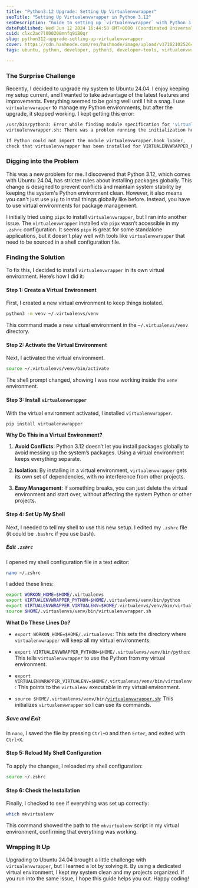```yaml
---
title: "Python3.12 Upgrade: Setting Up Virtualenvwrapper"
seoTitle: "Setting Up Virtualenvwrapper in Python 3.12"
seoDescription: "Guide to setting up `virtualenvwrapper` with Python 3.12 on Ubuntu 24.04 after upgrade issues. Avoid conflicts and maintain system stability"
datePublished: Wed Jun 12 2024 16:44:58 GMT+0000 (Coordinated Universal Time)
cuid: clxc2ac7l000208mnfq9i80qr
slug: python312-upgrade-setting-up-virtualenvwrapper
cover: https://cdn.hashnode.com/res/hashnode/image/upload/v1718210252646/649234f1-c0b5-464e-94ff-521bfac3b299.webp
tags: ubuntu, python, developer, python3, developer-tools, virtualenvwrapper, ubuntu-2404

---
```


### The Surprise Challenge

Recently, I decided to upgrade my system to Ubuntu 24.04. I enjoy keeping my setup current, and I wanted to take advantage of the latest features and improvements. Everything seemed to be going well until I hit a snag. I use `virtualenvwrapper` to manage my Python environments, but after the upgrade, it stopped working. I kept getting this error:

```bash
/usr/bin/python3: Error while finding module specification for 'virtualenvwrapper.hook_loader' (ModuleNotFoundError: No module named 'virtualenvwrapper')
virtualenvwrapper.sh: There was a problem running the initialization hooks.

If Python could not import the module virtualenvwrapper.hook_loader,
check that virtualenvwrapper has been installed for VIRTUALENVWRAPPER_PYTHON=/usr/bin/python3 and that PATH is set properly.
```

### Digging into the Problem

This was a new problem for me. I discovered that Python 3.12, which comes with Ubuntu 24.04, has stricter rules about installing packages globally. This change is designed to prevent conflicts and maintain system stability by keeping the system's Python environment clean. However, it also means you can't just use `pip` to install things globally like before. Instead, you have to use virtual environments for package management.

I initially tried using `pipx` to install `virtualenvwrapper`, but I ran into another issue. The `virtualenvwrapper` installed via `pipx` wasn’t accessible in my `.zshrc` configuration. It seems `pipx` is great for some standalone applications, but it doesn't play well with tools like `virtualenvwrapper` that need to be sourced in a shell configuration file.

### Finding the Solution

To fix this, I decided to install `virtualenvwrapper` in its own virtual environment. Here’s how I did it:

#### Step 1: Create a Virtual Environment

First, I created a new virtual environment to keep things isolated.

```bash
python3 -m venv ~/.virtualenvs/venv
```

This command made a new virtual environment in the `~/.virtualenvs/venv` directory.

#### Step 2: Activate the Virtual Environment

Next, I activated the virtual environment.

```bash
source ~/.virtualenvs/venv/bin/activate
```

The shell prompt changed, showing I was now working inside the `venv` environment.

#### Step 3: Install `virtualenvwrapper`

With the virtual environment activated, I installed `virtualenvwrapper`.

```bash
pip install virtualenvwrapper
```

**Why Do This in a Virtual Environment?**

1. **Avoid Conflicts**: Python 3.12 doesn’t let you install packages globally to avoid messing up the system’s packages. Using a virtual environment keeps everything separate.
    
2. **Isolation**: By installing in a virtual environment, `virtualenvwrapper` gets its own set of dependencies, with no interference from other projects.
    
3. **Easy Management**: If something breaks, you can just delete the virtual environment and start over, without affecting the system Python or other projects.
    

#### Step 4: Set Up My Shell

Next, I needed to tell my shell to use this new setup. I edited my `.zshrc` file (it could be `.bashrc` if you use bash).

##### Edit `.zshrc`

I opened my shell configuration file in a text editor:

```bash
nano ~/.zshrc
```

I added these lines:

```bash
export WORKON_HOME=$HOME/.virtualenvs
export VIRTUALENVWRAPPER_PYTHON=$HOME/.virtualenvs/venv/bin/python
export VIRTUALENVWRAPPER_VIRTUALENV=$HOME/.virtualenvs/venv/bin/virtualenv
source $HOME/.virtualenvs/venv/bin/virtualenvwrapper.sh
```

**What Do These Lines Do?**

* `export WORKON_HOME=$HOME/.virtualenvs`: This sets the directory where `virtualenvwrapper` will keep all my virtual environments.
    
* `export VIRTUALENVWRAPPER_PYTHON=$HOME/.virtualenvs/venv/bin/python`: This tells `virtualenvwrapper` to use the Python from my virtual environment.
    
* `export VIRTUALENVWRAPPER_VIRTUALENV=$HOME/.virtualenvs/venv/bin/virtualenv`: This points to the `virtualenv` executable in my virtual environment.
    
* `source $HOME/.virtualenvs/venv/bin/`[`virtualenvwrapper.sh`](http://virtualenvwrapper.sh): This initializes `virtualenvwrapper` so I can use its commands.
    

##### Save and Exit

In `nano`, I saved the file by pressing `Ctrl+O` and then `Enter`, and exited with `Ctrl+X`.

#### Step 5: Reload My Shell Configuration

To apply the changes, I reloaded my shell configuration:

```bash
source ~/.zshrc
```

#### Step 6: Check the Installation

Finally, I checked to see if everything was set up correctly:

```bash
which mkvirtualenv
```

This command showed the path to the `mkvirtualenv` script in my virtual environment, confirming that everything was working.

### Wrapping It Up

Upgrading to Ubuntu 24.04 brought a little challenge with `virtualenvwrapper`, but I learned a lot by solving it. By using a dedicated virtual environment, I kept my system clean and my projects organized. If you run into the same issue, I hope this guide helps you out. Happy coding!